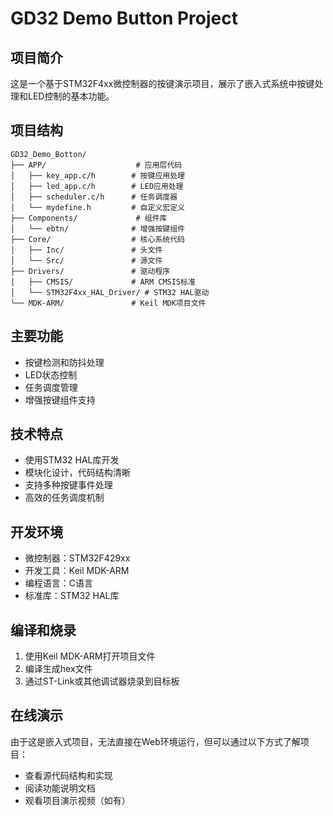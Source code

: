 # GD32 Demo Button Project

## 项目简介
这是一个基于STM32F4xx微控制器的按键演示项目，展示了嵌入式系统中按键处理和LED控制的基本功能。

## 项目结构
```
GD32_Demo_Botton/
├── APP/                    # 应用层代码
│   ├── key_app.c/h        # 按键应用处理
│   ├── led_app.c/h        # LED应用处理
│   ├── scheduler.c/h      # 任务调度器
│   └── mydefine.h         # 自定义宏定义
├── Components/             # 组件库
│   └── ebtn/              # 增强按键组件
├── Core/                  # 核心系统代码
│   ├── Inc/               # 头文件
│   └── Src/               # 源文件
├── Drivers/               # 驱动程序
│   ├── CMSIS/             # ARM CMSIS标准
│   └── STM32F4xx_HAL_Driver/ # STM32 HAL驱动
└── MDK-ARM/               # Keil MDK项目文件
```

## 主要功能
- 按键检测和防抖处理
- LED状态控制
- 任务调度管理
- 增强按键组件支持

## 技术特点
- 使用STM32 HAL库开发
- 模块化设计，代码结构清晰
- 支持多种按键事件处理
- 高效的任务调度机制

## 开发环境
- 微控制器：STM32F429xx
- 开发工具：Keil MDK-ARM
- 编程语言：C语言
- 标准库：STM32 HAL库

## 编译和烧录
1. 使用Keil MDK-ARM打开项目文件
2. 编译生成hex文件
3. 通过ST-Link或其他调试器烧录到目标板

## 在线演示
由于这是嵌入式项目，无法直接在Web环境运行，但可以通过以下方式了解项目：
- 查看源代码结构和实现
- 阅读功能说明文档
- 观看项目演示视频（如有）